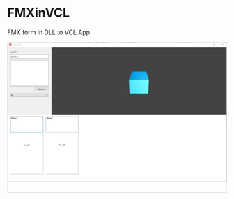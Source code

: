 # FMXinVCL
 FMX form in DLL to VCL App

![FMXinVCL](https://github.com/HemulGM/FMXInVCL/blob/main/Media/photo_2022-05-24_19-01-16.jpg)
